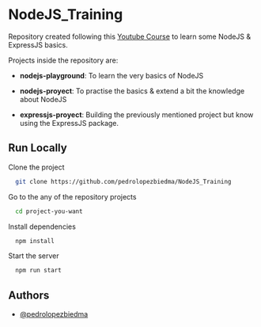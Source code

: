 # NodeJS_Training

Repository created following this [Youtube Course](https://www.youtube.com/playlist?list=PL4cUxeGkcC9ib4HsrXEYpQnTOTZE1x0uc) to learn some NodeJS & ExpressJS basics.

Projects inside the repository are:

- **nodejs-playground**: To learn the very basics of NodeJS

- **nodejs-proyect**: To practise the basics & extend a bit the knowledge about NodeJS

- **expressjs-proyect**: Building the previously mentioned project but know using the ExpressJS package.

## Run Locally

Clone the project

```bash
  git clone https://github.com/pedrolopezbiedma/NodeJS_Training
```

Go to the any of the repository projects

```bash
  cd project-you-want
```

Install dependencies

```bash
  npm install
```

Start the server

```bash
  npm run start
```

## Authors

- [@pedrolopezbiedma](https://github.com/pedrolopezbiedma)
